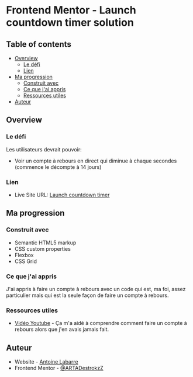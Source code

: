 # Frontend Mentor - Launch countdown timer solution

## Table of contents

- [Overview](#overview)
  - [Le défi](#le-defi)
  - [Lien](#lien)
- [Ma progression](#ma-progression)
  - [Construit avec](#construit-avec)
  - [Ce que j'ai appris](#appris)
  - [Ressources utiles](#ressources-utiles)
- [Auteur](#auteur)

## Overview

### Le défi

Les utilisateurs devrait pouvoir:

- Voir un compte à rebours en direct qui diminue à chaque secondes (commence le décompte à 14 jours)

### Lien

- Live Site URL: [Launch countdown timer](https://github.com/ARTADestrokzZ/launch-countdown-timer-main_labarrea.git)

## Ma progression

### Construit avec

- Semantic HTML5 markup
- CSS custom properties
- Flexbox
- CSS Grid

### Ce que j'ai appris

J'ai appris à faire un compte à rebours avec un code qui est, ma foi, assez particulier mais qui est la seule façon de faire un compte à rebours.

### Ressources utiles

- [Vidéo Youtube](https://www.youtube.com/watch?v=DqsW4dchan0&t=1162s) - Ça m'a aidé à comprendre comment faire un compte à rebours alors que j'en avais jamais fait.

## Auteur

- Website - [Antoine Labarre](https://github.com/ARTADestrokzZ/launch-countdown-timer-main_labarrea.git)
- Frontend Mentor - [@ARTADestrokzZ](https://www.frontendmentor.io/profile/ARTADestrokzZ)